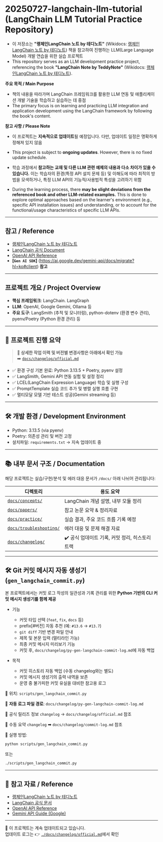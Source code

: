 # 20250727-langchain-llm-tutorial (LangChain LLM Tutorial Practice Repository)

- 이 저장소는 **"랭체인LangChain 노트 by 테디노트"** (Wikidocs: [랭체인LangChain 노트 by 테디노트](https://wikidocs.net/book/14314)) 책을 참고하여 진행하는 LLM(Large Language Model) 개발 연습을 위한 실습 프로젝트
- This repository serves as an LLM development practice project, referencing the book **"LangChain Note by TeddyNote"** (Wikidocs: [랭체인LangChain 노트 by 테디노트](https://wikidocs.net/book/14314)).

**주요 목적 / Main Purpose**
- 책의 내용을 따라가며 LangChain 프레임워크를 활용한 LLM 연동 및 애플리케이션 개발 기술을 학습하고 실습하는 데 중점
- The primary focus is on learning and practicing LLM integration and application development using the LangChain framework by following the book's content.

**참고 사항 / Please Note**
* 이 프로젝트는 **지속적으로 업데이트**될 예정입니다. 다만, 업데이트 일정은 명확하게 정해져 있지 않음
* This project is subject to **ongoing updates**. However, there is no fixed update schedule.

* 학습 과정에서 **참고하는 교재 및 다른 LLM 관련 예제의 내용과 다소 차이가 있을 수 있습니다.** 이는 학습자의 환경(특정 API 설치 문제 등) 및 이해도에 따라 최적의 방법을 모색하거나, 특정 LLM API의 기능적/사용법적 특성을 고려하기 위함
* During the learning process, there **may be slight deviations from the referenced book and other LLM-related examples.** This is done to explore optimal approaches based on the learner's environment (e.g., specific API installation issues) and understanding, or to account for the functional/usage characteristics of specific LLM APIs.

---

## 참고 / Reference
* [랭체인LangChain 노트 by 테디노트](https://wikidocs.net/book/14314)
* [LangChain 공식 Document](https://www.langchain.com/docs/)
* [OpenAI API Reference](https://platform.openai.com/docs/introduction)
* **[`Gen AI SDK`]** (https://ai.google.dev/gemini-api/docs/migrate?hl=ko#client) **참고**

---

## 프로젝트 개요 / Project Overview
* **핵심 프레임워크**: LangChain. LangGraph
* **LLM**: OpenAI, Google Gemini, Ollama 등
* **주요 도구**: LangSmith (추적 및 모니터링), python-dotenv (환경 변수 관리), pyenv/Poetry (Python 환경 관리) 등

---

## 🚩 프로젝트 진행 요약

> **📌 상세한 작업 이력 및 버전별 변경사항은 아래에서 확인 가능**  
> ➡️ [`docs/changelog/official.md`](./docs/changelog/official.md)


- ✅ 환경 구성 기본 완료: Python 3.13.5 + Poetry, pyenv 설정  
- ✅ LangSmith, Gemini API 연동 실험 및 설정 정리  
- ✅ LCEL(LangChain Expression Language) 학습 및 실행 구성  
- ✅ PromptTemplate 실습 코드 추가 및 병렬 실행 흐름 구현  
- ✅ 멀티모달 모델 기반 테스트 성공(Gemini streaming 등)

---

## 🛠 개발 환경 / Development Environment

- Python: 3.13.5 (via pyenv)
- Poetry: 의존성 관리 및 버전 고정
- 설치파일: `requirements.txt` → 지속 업데이트 중

---

## 📚 내부 문서 구조 / Documentation

해당 프로젝트는 실습/구현/분석 및 에러 대응 문서가 `/docs/` 아래 나뉘어 관리됩니다:

| 디렉토리 | 용도 요약 |
|----------|-----------|
| [`docs/concepts/`](./docs/concepts/) | LangChain 개념 설명, 내부 모듈 정리 |
| [`docs/papers/`](./docs/papers/) | 참고 논문 요약 & 정리자료 |
| [`docs/practice/`](./docs/practice/) | 실습 결과, 주요 코드 흐름 기록 예정 |
| [`docs/troubleshooting/`](./docs/troubleshooting/) | 에러 대응 및 문제 해결 자료 |
| [`docs/changelog/`](./docs/changelog/) | ✔️ 공식 업데이트 기록, 커밋 정리, 히스토리 트랙 |

---

## 🛠️ Git 커밋 메시지 자동 생성기(`gen_langchain_commit.py`)

본 프로젝트에서는 커밋 로그 작성의 일관성과 기록 관리를 위한 **Python 기반의 CLI 커밋 메시지 생성기를 함께 제공**

- 기능
  - 커밋 타입 선택 (`feat`, `fix`, `docs` 등)
  - prefix[#버전] 자동 추천 (예: `#13.6` → `#13.7`)
  - `git diff` 기반 변경 파일 안내
  - 제목 및 본문 입력 (멀티라인 가능)
  - 최종 커밋 메시지 미리보기 기능
  - 커밋 후, `docs/changelog/py-gen-langchain-commit-log.md`에 자동 백업

- 목적
  - 커밋 히스토리 자동 백업 (수동 changelog와는 별도)
  - 커밋 메시지 생성기의 출력 내역을 보존
  - 운영 중 불가피한 커밋 유실을 대비한 참고용 로그

📁 위치: `scripts/gen_langchain_commit.py`

📁 **자동 로그 파일 경로**: `docs/changelog/py-gen-langchain-commit-log.md`

📄 공식 릴리즈 정보 `changelog` → `docs/changelog/official.md` 참조

📄 수동 요약 `changelog` ➡︎ `docs/changelog/commit-log.md` 참조

🎯 실행 방법:

```bash
python scripts/gen_langchain_commit.py
```

또는

```bash
./scripts/gen_langchain_commit.py
```

---

## 🔖 참고 자료 / Reference

- [랭체인LangChain 노트 by 테디노트](https://wikidocs.net/book/14314)
- [LangChain 공식 문서](https://www.langchain.com/docs/)
- [OpenAI API Reference](https://platform.openai.com/docs/introduction)
- [Gemini API Guide (Google)](https://ai.google.dev/gemini-api/docs/migrate?hl=ko#client)

---

📌 이 프로젝트는 계속 업데이트되고 있습니다.  
업데이트 로그는 👉 [`./docs/changelog/official.md`](./docs/changelog/official.md)에서 확인